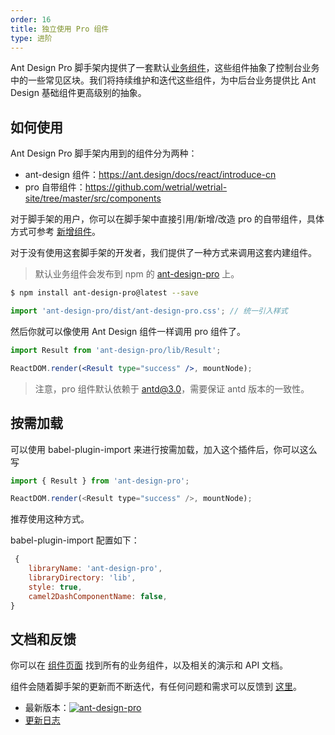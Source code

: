 ```yaml
---
order: 16
title: 独立使用 Pro 组件
type: 进阶
---
```


Ant Design Pro 脚手架内提供了一套默认[业务组件](http://dev.xxgtalk.cncomponents)，这些组件抽象了控制台业务中的一些常见区块。我们将持续维护和迭代这些组件，为中后台业务提供比 Ant Design 基础组件更高级别的抽象。

## 如何使用

Ant Design Pro 脚手架内用到的组件分为两种：

- ant-design 组件：https://ant.design/docs/react/introduce-cn
- pro 自带组件：https://github.com/wetrial/wetrial-site/tree/master/src/components

对于脚手架的用户，你可以在脚手架中直接引用/新增/改造 pro 的自带组件，具体方式可参考 [新增组件](/docs/new-component)。

对于没有使用这套脚手架的开发者，我们提供了一种方式来调用这套内建组件。

> 默认业务组件会发布到 npm 的 [ant-design-pro](http://npmjs.com/ant-design-pro) 上。

```bash
$ npm install ant-design-pro@latest --save
```

```jsx
import 'ant-design-pro/dist/ant-design-pro.css'; // 统一引入样式
```

然后你就可以像使用 Ant Design 组件一样调用 pro 组件了。

```jsx
import Result from 'ant-design-pro/lib/Result';

ReactDOM.render(<Result type="success" />, mountNode);
```

> 注意，pro 组件默认依赖于 antd@3.0，需要保证 antd 版本的一致性。

## 按需加载

可以使用 babel-plugin-import 来进行按需加载，加入这个插件后，你可以这么写

```js
import { Result } from 'ant-design-pro';

ReactDOM.render(<Result type="success" />, mountNode);
```

推荐使用这种方式。

babel-plugin-import 配置如下：

```js
 {
    libraryName: 'ant-design-pro',
    libraryDirectory: 'lib',
    style: true,
    camel2DashComponentName: false,
}
```

## 文档和反馈

你可以在 [组件页面](http://dev.xxgtalk.cncomponents) 找到所有的业务组件，以及相关的演示和 API 文档。

组件会随着脚手架的更新而不断迭代，有任何问题和需求可以反馈到 [这里](http://github.com/ant-design/ant-design-pro/issues)。

- 最新版本：[![ant-design-pro](https://img.shields.io/npm/v/ant-design-pro.svg?style=flat-square)](http://npmjs.com/ant-design-pro)
- [更新日志](/docs/changelog)
